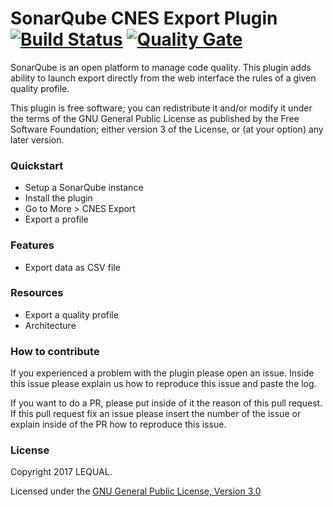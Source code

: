 # SonarQube CNES Export Plugin [![Build Status](https://travis-ci.org/lequal/sonar-cnes-export-plugin.svg?branch=master)](https://travis-ci.org/lequal/sonar-cnes-export-plugin) [![Quality Gate](https://sonarcloud.io/api/badges/gate?key=fr.cnes.sonar.plugins.export:sonar-cnes-export-plugin)](https://sonarcloud.io/dashboard?id=fr.cnes.sonar.plugins.export%3Asonar-cnes-export-plugin)
SonarQube is an open platform to manage code quality. This plugin adds ability to launch export directly from the web interface the rules of a given quality profile.

This plugin is free software; you can redistribute it and/or modify it under the terms of the GNU General Public License as published by the Free Software Foundation; either version 3 of the License, or (at your option) any later version.

### Quickstart
- Setup a SonarQube instance
- Install the plugin
- Go to More > CNES Export
- Export a profile

### Features
- Export data as CSV file

### Resources
- Export a quality profile
- Architecture

### How to contribute
If you experienced a problem with the plugin please open an issue. Inside this issue please explain us how to reproduce this issue and paste the log.

If you want to do a PR, please put inside of it the reason of this pull request. If this pull request fix an issue please insert the number of the issue or explain inside of the PR how to reproduce this issue.

### License
Copyright 2017 LEQUAL.

Licensed under the [GNU General Public License, Version 3.0](https://www.gnu.org/licenses/gpl.txt)
